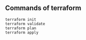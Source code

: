 ## Commands of terraform 
    terraform init
    terraform validate
    terraform plan 
    terraform apply
